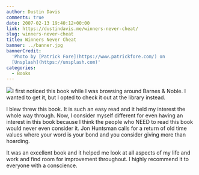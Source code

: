 ```yaml
---
author: Dustin Davis
comments: true
date: 2007-02-13 19:40:12+00:00
link: https://dustindavis.me/winners-never-cheat/
slug: winners-never-cheat
title: Winners Never Cheat
banner: ../banner.jpg
bannerCredit:
  'Photo by [Patrick Fore](https://www.patrickfore.com/) on
  [Unsplash](https://unsplash.com)'
categories:
  - Books
---
```


[![](http://ec1.images-amazon.com/images/P/0131863665.01._SCMZZZZZZZ_V38088252_.jpg)](http://www.amazon.com/exec/obidos/ASIN/0131863665/ldspdacom-20?tag=ldspdacom-20)I
first noticed this book while I was browsing around Barnes & Noble. I wanted to
get it, but I opted to check it out at the library instead.

I blew threw this book. It is such an easy read and it held my interest the
whole way through. Now, I consider myself different for even having an interest
in this book because I think the people who NEED to read this book would never
even consider it. Jon Huntsman calls for a return of old time values where your
word is your bond and you consider giving more than hoarding.

It was an excellent book and it helped me look at all aspects of my life and
work and find room for improvement throughout. I highly recommend it to everyone
with a conscience.
